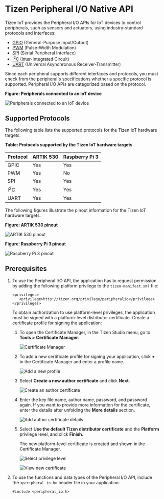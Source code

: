 # Tizen Peripheral I/O Native API

Tizen IoT provides the Peripheral I/O APIs for IoT devices to control peripherals, such as sensors and actuators, using industry-standard protocols and interfaces:

-   [GPIO](peripheral-io-api-gpio.md) (General-Purpose Input/Output)
-   [PWM](peripheral-io-api-pwm.md) (Pulse-Width Modulation)
-   [SPI](peripheral-io-api-spi.md) (Serial Peripheral Interface)
-   [I<sup>2</sup>C](peripheral-io-api-i2c.md) (Inter-Integrated Circuit)
-   [UART](peripheral-io-api-uart.md) (Universal Asynchronous Receiver-Transmitter)

Since each peripheral supports different interfaces and protocols, you must check from the peripheral's specifications whether a specific protocol is supported. Peripheral I/O APIs are categorized based on the protocol.

**Figure: Peripherals connected to an IoT device**

![Peripherals connected to an IoT device](media/peri_api_devices.png)

<a name="protocol"></a>
## Supported Protocols

The following table lists the supported protocols for the Tizen IoT hardware targets.

**Table: Protocols supported by the Tizen IoT hardware targets**

  Protocol  |ARTIK 530  |Raspberry Pi 3
  ----------|-----------|----------------
  GPIO      |Yes        |Yes
  PWM       |Yes        |No
  SPI       |Yes        |Yes
  I<sup>2</sup>C     |Yes        |Yes
  UART      |Yes        |Yes

The following figures illustrate the pinout information for the Tizen IoT hardware targets.

**Figure: ARTIK 530 pinout**

![ARTIK 530 pinout](media/peri_api_artik.png)

**Figure: Raspberry Pi 3 pinout**

![Raspberry Pi 3 pinout](media/peri_api_raspberry.png)

## Prerequisites

1.  To use the Peripheral I/O API, the application has to request permission by adding the following platform privilege to the `tizen-manifest.xml` file:

    ```
    <privileges>
       <privilege>http://tizen.org/privilege/peripheralio</privilege>
    </privileges>
    ```

    To obtain authorization to use platform-level privileges, the application must be signed with a platform-level distributor certificate. Create a certificate profile for signing the application:

    1.  To open the Certificate Manager, in the Tizen Studio menu, go to **Tools &gt; Certificate Manager**.

        ![Certificate Manager](media/peri_api_cert_manager.png)

    2.  To add a new certificate profile for signing your application, click **+** in the Certificate Manager and enter a profile name.

        ![Add a new profile](media/peri_api_cert_profile.png)

    3.  Select **Create a new author certificate** and click **Next**.

        ![Create an author certificate](media/peri_api_cert_author.png)

    4.  Enter the key file name, author name, password, and password again. If you want to provide more information for the certificate, enter the details after unfolding the **More details** section.

        ![Add author certificate details](media/peri_api_cert_author_details.png)

    5.  Select **Use the default Tizen distributor certificate** and the **Platform** privilege level, and click **Finish**.

        The new platform-level certificate is created and shown in the Certificate Manager.

        ![Select privilege level](media/peri_api_cert_platform_privilege.png)

        ![View new certificate](media/peri_api_cert_new.png)

2.  To use the functions and data types of the Peripheral I/O API, include the `<peripheral_io.h>` header file in your application:

    ```
    #include <peripheral_io.h>
    ```
